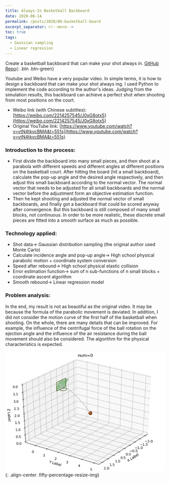 ```yaml
---
title: Always-In Basketball Backboard
date: 2020-06-14
permalink: /posts/2020/06-basketball-board
excerpt_separator: <!--more-->
toc: true
tags:
  - Gaussian sampling
  - Linear regression
---
```


Create a basketball backboard that can make your shot always in. [GitHub Repo](https://github.com/GlowingHorse/BasketballHoop){: .btn .btn-green}

<!--more-->

Youtube and Weibo have a very popular video. In simple terms, it is how to design a backboard that can make your shot always ing. I used Python to implement the code according to the author's ideas. Judging from the simulation results, this backboard can achieve a perfect shot when shooting from most positions on the court.

- Weibo link (with Chinese subtitles): [https://weibo.com/2214257545/J0xG8otx5](https://weibo.com/2214257545/J0xG8otx5)
- Original YouTube link: [https://www.youtube.com/watch?v=vtN4tkvcBMA&t=551s](https://www.youtube.com/watch?v=vtN4tkvcBMA&t=551s)

### Introduction to the process:
* First divide the backboard into many small pieces, and then shoot at a parabola with different speeds and different angles at different positions on the basketball court. After hitting the board (hit a small backboard), calculate the pop-up angle and the desired angle respectively, and then adjust this small backboard according to the normal vector. The normal vector that needs to be adjusted for all small backboards and the normal vector before the adjustment form an objective estimation function.
* Then he kept shooting and adjusted the normal vector of small backboards, and finally got a backboard that could be scored anyway after convergence. But this backboard is still composed of many small blocks, not continuous. In order to be more realistic, these discrete small pieces are fitted into a smooth surface as much as possible.

### Technology applied:
* Shot data-> Gaussian distribution sampling (the original author used Monte Carlo)
* Calculate incidence angle and pop-up angle-> High school physical parabolic motion + coordinate system conversion
* Speed after rebound-> High school physical elastic collision
* Error estimation function-> sum of n sub-functions of n small blocks + coordinate ascent algorithm
* Smooth rebound-> Linear regression model

### Problem analysis:
In the end, my result is not as beautiful as the original video. It may be because the formula of the parabolic movement is deviated. In addition, I did not consider the motion curve of the first half of the basketball when shooting. On the whole, there are many details that can be improved. For example, the influence of the centrifugal force of the ball rotation on the ejection angle and the influence of the air resistance during the ball movement should also be considered. The algorithm for the physical characteristics is expected.

![](/images/post/basketball-board/all-in-basketball-hoop.gif){: .align-center .fifty-percentage-resize-img}